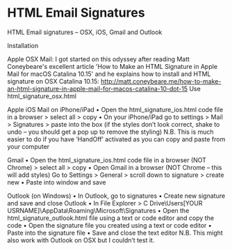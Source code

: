 # HTML Email Signatures
 HTML Email signatures – OSX, iOS, Gmail and Outlook

Installation

Apple OSX Mail:
I got started on this odyssey after reading Matt Coneybeare's excellent article 'How to Make an HTML Signature in Apple Mail for macOS Catalina 10.15' and he explains how to install and HTML signature on OSX Catalina 10.15: http://matt.coneybeare.me/how-to-make-an-html-signature-in-apple-mail-for-macos-catalina-10-dot-15
Use html_signature_osx.html

Apple iOS Mail on iPhone/iPad
• Open the html_signature_ios.html code file in a browser > select all > copy
• On your iPhone/iPad go to settings > Mail > Signatures > paste into the box (if the styles don’t look correct, shake to undo – you should get a pop up to remove the styling)
N.B. This is much easier to do if you have ‘HandOff’ activated as you can copy and paste from your computer

Gmail
• Open the html_signature_ios.html code file in a browser (NOT Chrome) > select all > copy
• Open Gmail in a browser (NOT Chrome – this will add styles) Go to Settings > General > scroll down to signature > create new
• Paste into window and save

Outlook (on Windows)
• In Outlook, go to signatures
• Create new signature and save and close Outlook
• In File Explorer > C Drive\Users\[YOUR USRNAME]\AppData\Roaming\Microsoft\Signatures
• Open the html_signature_outlook.html file using a text or code editor and copy the code
• Open the signature file you created using a text or code editor
• Paste into the signature file
• Save and close the text editor
N.B. This might also work with Outlook on OSX but I couldn’t test it.

